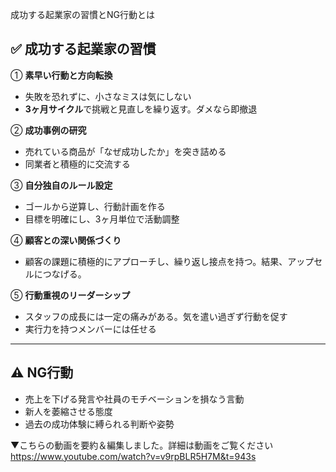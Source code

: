 成功する起業家の習慣とNG行動とは
## ✅ 成功する起業家の習慣

① **素早い行動と方向転換**
- 失敗を恐れずに、小さなミスは気にしない
- **3ヶ月サイクル**で挑戦と見直しを繰り返す。ダメなら即撤退

② **成功事例の研究**
- 売れている商品が「なぜ成功したか」を突き詰める
- 同業者と積極的に交流する

③ **自分独自のルール設定**
- ゴールから逆算し、行動計画を作る
- 目標を明確にし、3ヶ月単位で活動調整

④ **顧客との深い関係づくり**
- 顧客の課題に積極的にアプローチし、繰り返し接点を持つ。結果、アップセルにつなげる。

⑤ **行動重視のリーダーシップ**
- スタッフの成長には一定の痛みがある。気を遣い過ぎず行動を促す
- 実行力を持つメンバーには任せる

---

## ⚠️ NG行動

- 売上を下げる発言や社員のモチベーションを損なう言動
- 新人を萎縮させる態度
- 過去の成功体験に縛られる判断や姿勢

▼こちらの動画を要約＆編集しました。詳細は動画をご覧ください
https://www.youtube.com/watch?v=v9rpBLR5H7M&t=943s